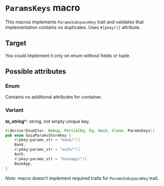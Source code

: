 # `ParamsKeys` macro

This macros implements `ParamsSubspaceKey` trait and validates that implementation contains no duplicates. Uses `#[pkey()]` attribute.

## Target

You could implement it only on enum without fields or tuple.

## Possible attributes

### Enum

Contains no additional attributes for container.

### Variant

***to_string****: string, not empty unique key.

```rust
#[derive(EnumIter, Debug, PartialEq, Eq, Hash, Clone, ParamsKeys)]
pub enum GaiaParamsStoreKey {
    #[pkey(params_str = "bank/")]
    Bank,
    #[pkey(params_str = "auth/")]
    Auth,
    #[pkey(params_str = "baseapp/")]
    BaseApp,
}
```

*Note*: macro doesn't implement required traits for `ParamsSubspaceKey` trait.
